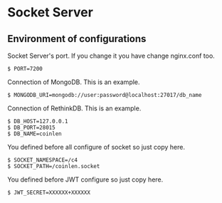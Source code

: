 # Socket Server

## Environment of configurations

Socket Server's port. If you change it you have change nginx.conf too.

```console
$ PORT=7200
```

Connection of MongoDB. This is an example.

```console
$ MONGODB_URI=mongodb://user:password@localhost:27017/db_name
```

Connection of RethinkDB. This is an example.

```console
$ DB_HOST=127.0.0.1
$ DB_PORT=28015
$ DB_NAME=coinlen
```

You defined before all configure of socket so just copy here.
 
```console
$ SOCKET_NAMESPACE=/c4
$ SOCKET_PATH=/coinlen.socket
```

You defined before JWT configure so just copy here.
```console
$ JWT_SECRET=XXXXXX+XXXXXX
```
